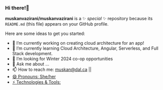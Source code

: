 ### Hi there!👋


**muskanvazirani/muskanvazirani** is a ✨ _special_ ✨ repository because its `README.md` (this file) appears on your GitHub profile.

Here are some ideas to get you started:

- 🔭 I’m currently working on creating cloud architecture for an app!
- 🌱 I’m currently learning Cloud Architecture, Angular, Serverless, and Full Stack development.
- 🤔 I’m looking for Winter 2024 co-op opportunities 
- 💬 Ask me about ...
- 📫 How to reach me: muskan@dal.ca || <a href="https://www.linkedin.com/in/muskan-vazirani/">
- 😄 Pronouns: She/her
- ⚡ Technologies & Tools: 
  
